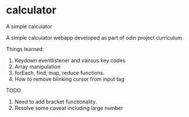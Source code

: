 # calculator
A simple calculator

A simple calculator webapp developed as part of odin project curriculum.

Things learned:
1. Keydown eventlistener and vairous key codes
2. Array manipulation
3. forEach, find, map, reduce functions.
4. How to remove blinking cursor from input tag

TODO
1. Need to add bracket functionality.
2. Resolve some caveat including large number
